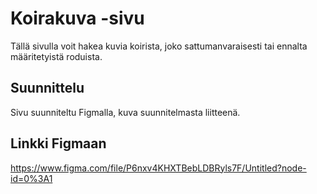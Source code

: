 # Koirakuva -sivu
Tällä sivulla voit hakea kuvia koirista, joko sattumanvaraisesti tai ennalta määritetyistä roduista.

## Suunnittelu
Sivu suunniteltu Figmalla, kuva suunnitelmasta liitteenä.

## Linkki Figmaan
https://www.figma.com/file/P6nxv4KHXTBebLDBRyls7F/Untitled?node-id=0%3A1